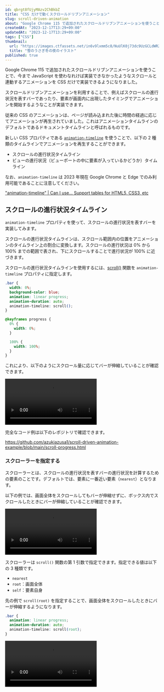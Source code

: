 ```yaml
---
id: qbrgt8fUjyMAzv2ChBkbZ
title: "CSS だけで動くスクロールドリブンアニメーション"
slug: scroll-driven-animation
about: "Google Chrome 115 で追加されたスクロールドリブンアニメーションを使うことで、今まで JavaScript を使わなれけば実装できなかったようなスクロールと連動するアニメーションを CSS だけで実装できるようになりました。スクロールの進行状況に応じてバーを伸縮させるようなアニメーションや、要素が画面内に入ったタイミングでアニメーションを開始するようなことが実装できます。"
createdAt: "2023-12-17T13:29+09:00"
updatedAt: "2023-12-17T13:29+09:00"
tags: ["CSS"]
thumbnail:
  url: "https://images.ctfassets.net/in6v9lxmm5c8/NuUlK0j73dc9UzGCLdWR2/c1e4a3d559c7c609ef238d88f83f0b46/winter_image_yuki-usagi_14924.png"
  title: "雪のうさぎ冬の夜のイラスト"
published: true
---
```


Google Chrome 115 で追加されたスクロールドリブンアニメーションを使うことで、今まで JavaScript を使わなれけば実装できなかったようなスクロールと連動するアニメーションを CSS だけで実装できるようになりました。

スクロールドリブンアニメーションを利用することで、例えばスクロールの進行状況を表すバーであったり、要素が画面内に出現したタイミングでアニメーションを開始するようなことが実装できます。

従来の CSS のアニメーションは、ページが読み込まれた後に時間の経過に応じてアニメーションが再生されていました。これはアニメーションタイムラインのデフォルトであるドキュメントタイムラインと呼ばれるものです。

新しい CSS プロパティである [`animation-timeline`](https://developer.mozilla.org/ja/docs/Web/CSS/animation-timeline) を使うことで、以下の 2 種類のタイムラインでアニメーションを再生することができます。

- スクロールの進行状況タイムライン
- ビューの進行状況（ビューポートの中に要素が入っているかどうか）タイムライン

なお、`animation-timeline` は 2023 年現在 Google Chrome と Edge でのみ利用可能であることに注意してください。

["animation-timeline" | Can I use... Support tables for HTML5, CSS3, etc](https://caniuse.com/?search=animation-timeline)

## スクロールの進行状況タイムライン

`animation-timeline` プロパティを使って、スクロールの進行状況を表すバーを実装してみます。

スクロールの進行状況タイムラインは、スクロール範囲内の位置をアニメーションのタイムライン上の割合に変換します。スクロールの進行状況は 0% から 100% までの範囲で表され、下にスクロールすることで進行状況が 100% に近づきます。

スクロールの進行状況タイムラインを使用するには、[scroll()](https://developer.mozilla.org/en-US/docs/Web/CSS/animation-timeline/scroll) 関数を `animation-timeline` プロパティに指定します。

```css
.bar {
  width: 0%;
  background-color: blue;
  animation: linear progress;
  animation-duration: auto;
  animation-timeline: scroll();
}

@keyframes progress {
  0% {
    width: 0%;
  }

  100% {
    width: 100%;
  }
}
```

これにより、以下のようにスクロール量に応じてバーが伸縮していることが確認できます。

<video src="https://videos.ctfassets.net/in6v9lxmm5c8/1I7EjIkcIRsB98082fFmiA/3391a22679c72834d34dee646ac350f0/_____2023-12-17_14.15.10.mov" controls></video>

完全なコード例は以下のレポジトリで確認できます。

https://github.com/azukiazusa1/scroll-driven-animation-example/blob/main/scroll-progress.html

### スクローラーを指定する

スクローラーとは、スクロールの進行状況を表すバーの進行状況を計算するための要素のことです。デフォルトでは、要素に一番近い要素（`nearest`）となります。

以下の例では、画面全体をスクロールしてもバーが伸縮せずに、ボックス内でスクロールしたときにバーが伸縮していることが確認できます。

<video src="https://videos.ctfassets.net/in6v9lxmm5c8/1oppSsxrTnU6jayH4gBGNA/7dd3750134e472981bc07fc3b8bbe753/_____2023-12-17_15.04.41.mov" controls></video>

スクローラーは `scroll()` 関数の第 1 引数で指定できます。指定できる値は以下の 3 種類です。

- `nearest`
- `root`：画面全体
- `self`：要素自身

先の例で `scroll(root)` を指定することで、画面全体をスクロールしたときにバーが伸縮するようになります。

```css
.bar {
  animation: linear progress;
  animation-duration: auto;
  animation-timeline: scroll(root);
}
```

<video src="https://videos.ctfassets.net/in6v9lxmm5c8/6ixZwa3DxoqW8OKdFRVHWU/2a6376faae3e7fe69eba26cafca592b9/_____2023-12-17_15.08.58.mov" controls>

`scroll(self)` を指定することでその要素自身がアニメーションの進行状況を表すようになります。以下の例ではボックス自体に背景色が変更するアニメーションを指定しています。

```css
.box {
  animation: linear change-color;
  animation-duration: auto;
  animation-timeline: scroll(self);
}

@keyframes change-color {
  0% {
    background-color: #60a5fa;
  }

  50% {
    background-color: #a855f7;
  }

  100% {
    background-color: #ec4899;
  }
}
```

<video src="hhttps://videos.ctfassets.net/in6v9lxmm5c8/2dF78lTNp4zOAMCtX5rNST/974d736f36e71157fe42df664eff2d15/_____2023-12-17_15.13.51.mov" controls>

## スクロールの方向

`scroll()` 関数の第 2 引数では、スクロールの方向を指定できます。指定できる値は以下の 4 種類です。

- `block`：文章が縦書きの場合は縦方向、横書きの場合は横方向（デフォルト）
- `inline`：文章が縦書きの場合は横方向、横書きの場合は縦方向
- `y`：縦方向
- `x`：横方向

次の例では、`scroll(self inline)` を指定して、横方向にスクロールに対するアニメーションを指定しています。

<video src="https://videos.ctfassets.net/in6v9lxmm5c8/4EfIsbJR9hB0zEStpQ8HQR/3009a9e1a3314946d964f42b9246f110/_____2023-12-17_15.27.53.mov" controls></video>

## ビューの進行状況タイムライン

ビューの進行状況タイムラインを使用することで、要素が画面内に入ったタイミングでフェードインするようなアニメーションを実装することができます。要素が画面内に入ったかどうかの判定は、`IntersectionObserver` のものとよく似ています。

ビューの進行状況タイムラインを使用するには、[view()](https://developer.mozilla.org/en-US/docs/Web/CSS/animation-timeline/view) 関数を `animation-timeline` プロパティに指定します。

```css
.block {
  animation: fade-in linear both;
  animation-timeline: view();
  animation-range: cover 30% cover 50%;
}

@keyframes fade-in {
  from {
    opacity: 0;
  }

  to {
    opacity: 1;
  }
}
```

ビューの施行状況タイムラインのデフォルトの範囲（`cover`）は全範囲となっています。つまり、要素が画面内に入ったタイミングでアニメーションが開始され、要素が完全に画面外に出たタイミングでアニメーションが終了します。

このデフォルトの範囲を使用すると、要素が完全に画面外になるまで `opacity` の値が 1 にならないため、画面内に見えている間には要素がフェードインしきっていないように見えてしまいます。

[animation-range](https://developer.mozilla.org/en-US/docs/Web/CSS/animation-range) プロパティを使用することで、アニメーションの範囲を指定することができます。上記の例では、範囲が全範囲であることは変わらず、対象要素が画面内に入ったタイミングから 30% の位置でアニメーションが開始され、50% の位置でアニメーションが終了するようになります。

<video src="https://videos.ctfassets.net/in6v9lxmm5c8/5ErZdOP2N2nB82cx1aLw8I/3c99f0b49c8d82ddb2e61661e34c9f7f/_____2023-12-17_14.48.17.mov" controls></video>

完全なコード例は以下のレポジトリで確認できます。

https://github.com/azukiazusa1/scroll-driven-animation-example/blob/main/fade-in.html

`animation-range` プロパティには、`cover` 以外にも以下タイムラインの範囲を指定できます。

- `contain`
- `entry`
- `exit`
- `entry-crossing`
- `exit-crossing`

それぞれ範囲の意味を文章で説明するのは困難なのですが、幸いなことに以下のページで視覚的に確認ができます。

[View Timeline Ranges Visualizer](https://scroll-driven-animations.style/tools/view-timeline/ranges/#range-start-name=contain&range-start-percentage=0&range-end-name=cover&range-end-percentage=100&view-timeline-axis=block&view-timeline-inset=0&subject-size=smaller&subject-animation=reveal&interactivity=clicktodrag&show-areas=yes&show-fromto=yes&show-labels=yes)

### ビューの進行状況タイムラインの方向

ビューの進行状況タイムラインの方向は、`scroll()` 関数と同じように `view()` 関数の引数で指定できます。指定できる値は以下の 4 種類です。

- `block`：文章が縦書きの場合は縦方向、横書きの場合は横方向（デフォルト）
- `inline`：文章が縦書きの場合は横方向、横書きの場合は縦方向
- `y`：縦方向
- `x`：横方向

### 要素が画面内にあるとみなされる境界のオフセット

`view()` 関数の引数で、要素が画面内にあるとみなされる境界のオフセットを指定できます（`view()` 関数は引数の順番を問いません）。

この値は 1 つまたは 2 つの値で指定でき、1 つの値はスクロールポートの銭湯から内側へのオフセット、2 つの値はスクロールポートの端から内側へのオフセットを表します。

```css
view(10px 20px);
view(10px);

view(inset 10px 20px);

view(20% 30% block);
```

## まとめ

- 従来は時間経過によるドキュメントタイムラインのみでアニメーションを再生できたが、スクロールドリブンアニメーションを使うことでスクロールの進行状況やビューの進行状況に応じてアニメーションを再生できるようになった
- スクロールドリブンアニメーションは `animation-timeline` プロパティを使って指定する
- スクロールの進行状況タイムラインは `scroll()` 関数を使って指定する
- ビューの進行状況タイムラインは `view()` 関数を使って指定する

## 参考

- [CSSだけでスクロールアニメーションが作れる！？ 新技術Scroll-driven Animationsとは - ICS MEDIA](https://ics.media/entry/230718/)
- [CSS でスクロールドリブン アニメーションを使ってみる](https://codelabs.developers.google.com/scroll-driven-animations?hl=ja#0)
- [CSSだけで実現できるスクロール連動アニメーションの紹介](https://mosya.dev/blog/scroll-driven-animations)
